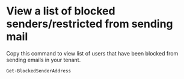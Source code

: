 # View a list of blocked senders/restricted from sending mail

Copy this command to view list of users that have been blocked from sending emails in your tenant.

```powershell
Get-BlockedSenderAddress
```
